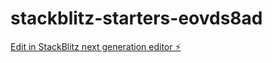 # stackblitz-starters-eovds8ad

[Edit in StackBlitz next generation editor ⚡️](https://stackblitz.com/~/github.com/jbrnst/stackblitz-starters-eovds8ad)